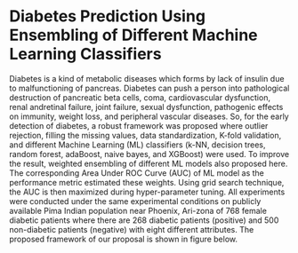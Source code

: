 # Diabetes Prediction Using Ensembling of Different Machine Learning Classifiers
Diabetes is a kind of metabolic diseases which forms by lack of insulin due to malfunctioning of pancreas. Diabetes can push a person into pathological destruction of pancreatic beta cells, coma, cardiovascular dysfunction, renal  andretinal failure, joint failure, sexual dysfunction, pathogenic effects on immunity, weight loss, and peripheral vascular diseases. So, for the early detection of diabetes, a  robust  framework  was proposed where outlier rejection, filling the missing values, data standardization, K-fold validation, and different Machine Learning (ML) classifiers (k-NN, decision trees, random forest, adaBoost, naive bayes, and XGBoost) were used. To improve the result, weighted ensembling of different ML models also proposed here. The corresponding Area Under ROC Curve (AUC) of ML model as the performance metric estimated these weights. Using  grid  search  technique, the AUC is then maximized during hyper-parameter tuning. All  experiments  were  conducted  under  the same experimental conditions on publicly available Pima  Indian  population  near  Phoenix,  Ari-zona of  768  female  diabetic  patients where there are 268  diabetic  patients  (positive)  and 500 non-diabetic patients (negative) with eight different attributes. The proposed framework of our proposal is shown in figure below.
